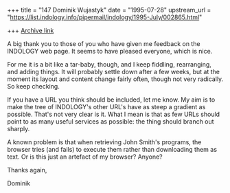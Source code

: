 +++
title = "147 Dominik Wujastyk"
date = "1995-07-28"
upstream_url = "https://list.indology.info/pipermail/indology/1995-July/002865.html"

+++
[Archive link](https://list.indology.info/pipermail/indology/1995-July/002865.html)


A big thank you to those of you who have given me feedback on the
INDOLOGY web page.  It seems to have pleased everyone, which is nice.

For me it is a bit like a tar-baby, though, and I keep fiddling,
rearranging, and adding things.  It will probably settle down after a
few weeks, but at the moment its layout and content change fairly
often, though not very radically.  So keep checking.

If you have a URL you think should be included, let me know.  My aim is
to make the tree of INDOLOGY's other URL's have as steep a gradient as
possible.  That's not very clear is it.  What I mean is that as few URLs
should point to as many useful services as possible: the thing should
branch out sharply.

A known problem is that when retrieving John Smith's programs, the
browser tries (and fails) to execute them rather than downloading them
as text.  Or is this just an artefact of my browser?  Anyone?

Thanks again,

Dominik







